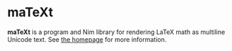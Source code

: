 # maTeXt

**maTeXt** is a program and Nim library for rendering LaTeX math as multiline Unicode text. See [the homepage](https://xigoi.srht.site/matext/) for more information.
